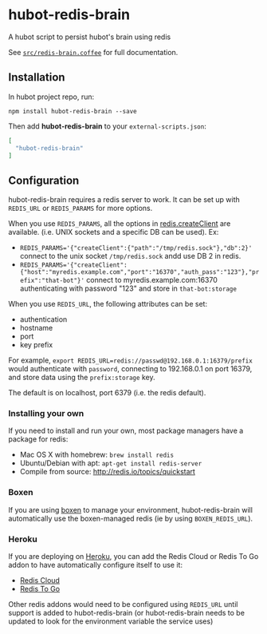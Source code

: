 # hubot-redis-brain

A hubot script to persist hubot's brain using redis

See [`src/redis-brain.coffee`](src/redis-brain.coffee) for full documentation.

## Installation

In hubot project repo, run:

`npm install hubot-redis-brain --save`

Then add **hubot-redis-brain** to your `external-scripts.json`:

```json
[
  "hubot-redis-brain"
]
```

## Configuration

hubot-redis-brain requires a redis server to work. 
It can be set up with `REDIS_URL` or `REDIS_PARAMS` for more options.

When you use `REDIS_PARAMS`, all the options in [redis.createClient](https://github.com/NodeRedis/node_redis/tree/36429d1687a4e13760580fdfdf6318f3e3998b79#rediscreateclient) are available.
(i.e. UNIX sockets and a specific DB can be used).
Ex: 
  *  `REDIS_PARAMS='{"createClient":{"path":"/tmp/redis.sock"},"db":2}'` connect to the unix socket `/tmp/redis.sock` andd use DB 2 in redis. 
  *  `REDIS_PARAMS='{"createClient":{"host":"myredis.example.com","port":"16370","auth_pass":"123"},"prefix":"that-bot"}'` connect to myredis.example.com:16370 authenticating with password "123" and store in `that-bot:storage` 

When you use `REDIS_URL`, the following attributes can be set:

* authentication
* hostname
* port
* key prefix

For example, `export REDIS_URL=redis://passwd@192.168.0.1:16379/prefix` would
authenticate with `password`, connecting to 192.168.0.1 on port 16379, and store
data using the `prefix:storage` key.

The default is on localhost, port 6379 (i.e. the redis default).

### Installing your own

If you need to install and
run your own, most package managers have a package for redis:

* Mac OS X with homebrew: `brew install redis`
* Ubuntu/Debian with apt: `apt-get install redis-server`
* Compile from source: http://redis.io/topics/quickstart

### Boxen

If you are using [boxen](https://boxen.github.com/) to manage your environment,
hubot-redis-brain will automatically use the boxen-managed redis (ie by using `BOXEN_REDIS_URL`).


### Heroku

If you are deploying on [Heroku](https://www.heroku.com/), you can add the
Redis Cloud or Redis To Go addon to have automatically configure itself to use it:

* [Redis Cloud](https://addons.heroku.com/rediscloud)
* [Redis To Go](https://addons.heroku.com/redistogo)


Other redis addons would need to be configured using `REDIS_URL` until support
is added to hubot-redis-brain (or hubot-redis-brain needs to be updated to look
  for the environment variable the service uses)

